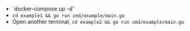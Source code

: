 - `docker-compose up -d'
- `cd example1 && go run cmd/example/main.go`
- Open another terminal, `cd example2 && go run cmd/example/main.go`
